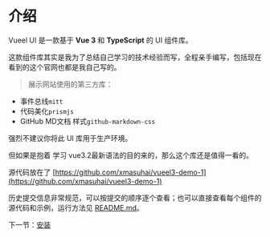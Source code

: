 # 介绍

Vueel UI 是一款基于 **Vue 3** 和 **TypeScript** 的 UI 组件库。

这款组件库其实是我为了总结自己学习的技术经验而写，全程亲手编写，包括现在看到的这个官网也都是我自己写的。

> 展示网站使用的第三方库： 

- 事件总线`mitt`
- 代码美化`prismjs`
- GitHub MD文档 样式`github-markdown-css`

强烈不建议你将此 UI 库用于生产环境。

但如果是抱着 学习 vue3.2最新语法的目的来的，那么这个库还是值得一看的。

源代码放在了 [https://github.com/xmasuhai/vueel3-demo-1](https://github.com/xmasuhai/vueel3-demo-1)

历史提交信息非常规范，可以按提交的顺序逐个查看；也可以直接查看每个组件的源代码和示例，运行方法见 [README.md](#/docs/readme)。

下一节：[安装](#/docs/install)
